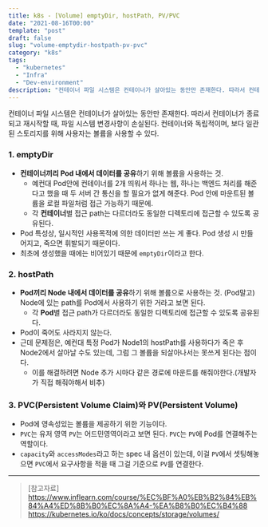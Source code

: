 ```yaml
---
title: k8s - [Volume] emptyDir, hostPath, PV/PVC
date: "2021-08-16T00:00"
template: "post"
draft: false
slug: "volume-emptydir-hostpath-pv-pvc"
category: "k8s"
tags:
  - "kubernetes"
  - "Infra"
  - "Dev-environment"
description: "컨테이너 파일 시스템은 컨테이너가 살아있는 동안만 존재한다. 따라서 컨테이너가 종료되고 재시작할 때, 파일 시스템 변경사항이 손실된다. 컨테이너와 독립적이며, 보다 일관된 스토리지를 위해 사용자는 볼륨을 사용할 수 있다."
---
```


컨테이너 파일 시스템은 컨테이너가 살아있는 동안만 존재한다. 따라서 컨테이너가 종료되고 재시작할 때, 파일 시스템 변경사항이 손실된다. 컨테이너와 독립적이며, 보다 일관된 스토리지를 위해 사용자는 볼륨을 사용할 수 있다.

### 1. emptyDir
- **컨테이너끼리 Pod 내에서 데이터를 공유**하기 위해 볼륨을 사용하는 것.
  - 예컨대 Pod안에 컨테이너를 2개 띄워서 하나는 웹, 하나는 백엔드 처리를 해준다고 했을 때 두 서버 간 통신을 할 필요가 없게 해준다. Pod 안에 마운트된 볼륨을 로컬 파일처럼 접근 가능하기 때문에.
  - 각 **컨테이너**별 접근 path는 다르더라도 동일한 디렉토리에 접근할 수 있도록 공유된다.
- Pod 특성상, 일시적인 사용목적에 의한 데이터만 쓰는 게 좋다. Pod 생성 시 만들어지고, 죽으면 휘발되기 때문이다.
- 최초에 생성했을 때에는 비어있기 때문에 `emptyDir`이라고 한다.

### 2. hostPath
- **Pod끼리 Node 내에서 데이터를 공유**하기 위해 볼륨으로 사용하는 것. (Pod말고) Node에 있는 path를 Pod에서 사용하기 위한 거라고 보면 된다.
  * 각 **Pod**별 접근 path가 다르더라도 동일한 디렉토리에 접근할 수 있도록 공유된다.
- Pod이 죽어도 사라지지 않는다.
- 근데 문제점은, 예컨대 특정 Pod가 Node1의 hostPath를 사용하다가 죽은 후 Node2에서 살아날 수도 있는데, 그럼 그 볼륨을 되살아나서는 못쓰게 된다는 점이다.
  * 이를 해결하려면 Node 추가 시마다 같은 경로에 마운트를 해줘야한다.(개발자가 직접 해줘야해서 비추)

### 3. PVC(Persistent Volume Claim)와 PV(Persistent Volume)
- Pod에 영속성있는 볼륨을 제공하기 위한 기능이다.
- `PVC`는 유저 영역 `PV`는 어드민영역이라고 보면 된다. `PVC`는 `PV`에 Pod를 연결해주는 역할이다.
- `capacity`와 `accessModes`라고 하는 spec 내 옵션이 있는데, 이걸 `PV`에서 셋팅해놓으면 `PVC`에서 요구사항을 적을 때 그걸 기준으로 `PV`를 연결한다.

---

> [참고자료]  
> https://www.inflearn.com/course/%EC%BF%A0%EB%B2%84%EB%84%A4%ED%8B%B0%EC%8A%A4-%EA%B8%B0%EC%B4%88  
> https://kubernetes.io/ko/docs/concepts/storage/volumes/  
  